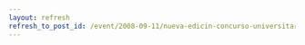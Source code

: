 ```yaml
---
layout: refresh
refresh_to_post_id: /event/2008-09-11/nueva-edicin-concurso-universitario-de-software-libre-de-clm.html
---
```


